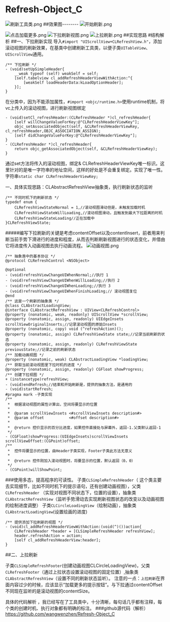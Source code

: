 # Refresh-Object_C


![刷新工具类.png](http://upload-images.jianshu.io/upload_images/1517349-b23123708e29ab96.png?imageMogr2/auto-orient/strip%7CimageView2/2/w/640)
##效果图--------
![开始刷新.png](http://upload-images.jianshu.io/upload_images/1517349-4e5af5c29db26d8a.png?imageMogr2/auto-orient/strip%7CimageView2/2/w/240)

![点击加载更多.png](http://upload-images.jianshu.io/upload_images/1517349-b401cff5c0fb815d.png?imageMogr2/auto-orient/strip%7CimageView2/2/w/240)
![下拉刷新视图.png](http://upload-images.jianshu.io/upload_images/1517349-11f4870e57f91327.png?imageMogr2/auto-orient/strip%7CimageView2/2/w/240)
![上拉刷新.png](http://upload-images.jianshu.io/upload_images/1517349-1f0ff5442b827893.png?imageMogr2/auto-orient/strip%7CimageView2/2/w/240)
##实现思路 
#结构解析
##一、下拉刷新实现
导入`#import "UIScrollView+CLRefreshView.h"`，添加滚动视图的刷新效果，在基类中创建刷新工具类，以便子类`UITableView`、`UIScrollView`通用。
```
/** 下拉刷新 */
- (void)setUpSimpleHeader{
    __weak typeof (self) weakSelf = self;
    [self.tabelview cl_addRefreshHeaderViewWithAction:^{
        [weakSelf loadHeaderData:kLoadOptionHeader];
    }];  
}
``` 
在分类中，因为不能添加属性，`#import <objc/runtime.h>`使用runtime机制，将vc上传入的滚动视图，进行刷新视图绑定
```
- (void)setCl_refreshHeader:(CLRefreshHeader *)cl_refreshHeader{
    [self willChangeValueForKey:@"CLRefreshHeaderViewKey"];
    objc_setAssociatedObject(self, &CLRefreshHeaderViewKey, cl_refreshHeader,OBJC_ASSOCIATION_ASSIGN);
    [self didChangeValueForKey:@"CLRefreshHeaderViewKey"];
}
- (CLRefreshHeader *)cl_refreshHeader{
    return objc_getAssociatedObject(self, &CLRefreshHeaderViewKey);
}
```
通过set方法将传入的滚动视图，绑定& CLRefreshHeaderViewKey唯一标识。这里针对的是唯一字符串的地址空间，这样的好处是不会重复绑定。实现了唯一性。字符串`static char CLRefreshHeaderViewKey;`

一、具体实现思路：CLAbstractRefreshView抽象类，执行刷新状态的监听
```
/** 不同时机下的刷新状态 */
typedef enum {
    CLRefreshViewStateNormal = 1,//滚动视图滑动但是，未触发加载时机
    CLRefreshViewStateWillLoading,//滚动视图滑动，且触发到最大下拉距离的时机
    CLRefreshViewStateLoading//正在加载中
}CLRefreshViewState;
```
#####编写下拉刷新的关键是考虑contentOffset以及contentInsert，前者用来判断当前手势下滑进行的进度和程度，从而去判断刷新视图进行的状态变化，并借由它将进度传入动画视图去执行动画流程。
![动画视图.png](http://upload-images.jianshu.io/upload_images/1517349-dd3ec98893acc0de.png?imageMogr2/auto-orient/strip%7CimageView2/2/w/240)

```
/** 抽象类中的基本协议 */
@protocol CLRefreshControl <NSObject>

@optional
- (void)refreshViewChangeUIWhenNormal;//执行 1
- (void)refreshViewChangeUIWhenWillLoading;//执行 2
- (void)refreshViewChangeUIWhenLoading;//执行 3
- (void)refreshViewChangeUIWhenFinishLoading;// 滚动视图复位
@end
/** 这是一个刷新的抽象类 */
@class CLAbstractLoadingView;
@interface CLAbstractRefreshView : UIView<CLRefreshControl>
@property (nonatomic, weak, readonly) UIScrollView *scrollView;
@property (nonatomic, assign, readonly) UIEdgeInsets scrollViewOriginalInserts;//记录滚动视图的原始Insets
@property (nonatomic, copy) void (^refreshAction)();
@property (nonatomic, assign) CLRefreshViewState state;//记录当前刷新的状态
@property (nonatomic, assign, readonly) CLRefreshViewState previousState;//记录之前的刷新状态
/** 加载动画视图 */
@property (nonatomic, weak) CLAbstractLoadingView *loadingView;
/** 获取当前滚动视图里下拉时机的进度 */
@property (nonatomic, assign, readonly) CGFloat showProgress;
/** 创建下拉视图 */
+ (instancetype)refreshView;
- (void)endRefresh;//结束和开始刷新是，提供的抽象方法，是通用的
- (void)startRefresh;
#pragma mark -子类实现
/**
 *  根据滚动视图的属性计算出，空间将要显示的位置
 *
 *  @param scrollViewInsets <#scrollViewInsets description#>
 *  @param offset           <#offset description#>
 *
 *  @return 控价显示的百分比进度，如果控件直接处与屏幕外，返回-1.父类默认返回-1
 */
- (CGFloat)showProgress:(UIEdgeInsets)scrollViewInsets scrollViewOffset:(CGPoint)offset;
/**
 *  控件将要显示的位置，由Header子类实现，Footer子类此方法无意义
 *
 *  @return 控件刚加入滚动视图时，将要显示的位置，默认返回（0，0）
 */
- (CGPoint)willShowPoint;
```

###使用多态，提高程序的可读性。
子类`CLSimpleRefreshHeader`（ 这个类主要去实现细节，比如不同时机下的提示语句，还有创建动画视图），父类`CLRefreshHeader` （实现对视图不同状态下，位置的设置），抽象类`CLAbstractRefreshView`（监听手势滑动去实现刷新视图状态的改变以及动画视图的绘制进度调整）
子类`CLCircleLoadingView`（绘制动画），抽象类`CLAbstractLoadingView`(设置绘画的进度)

```
/** 提供添加下拉刷新的视图 */
- (void)cl_addRefreshHeaderViewWithAction:(void(^)())action{
    CLRefreshHeader *header = [CLSimpleRefreshHeader refreshView];
    header.refreshAction = action;
    [self cl_addRefreshHeaderView:header];
}
```
##二、上拉刷新

子类`CLSimpleRefreshFooter`(创建动画视图CLCircleLoadingView)，父类`CLRefreshFooter`（通过上拉状态设置滚动视图的固定位置）,抽象类`CLAbstractRefreshView`（设置不同的刷新状态监听）。
注意的一点：`上拉刷新`在界面内容过少的时候，应该显示“加载更多的提示按钮”。与下拉通过contentOffset不同现在监听的是滚动视图的contentSize。

具体的代码解析 ，我已经写在了工具类中，十分清晰，每句话几乎都有注释，每个类的创建时机、执行对象都有明确的标注。
###github源代码（解析）
https://github.com/wangwenzhen/Refresh-Object_C
